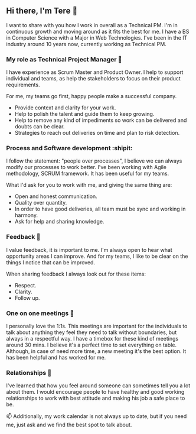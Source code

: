 ## Hi there, I'm Tere :information_desk_person:
I want to share with you how I work in overall as a Technical PM. I'm in continuous growth and moving around as it fits the best for me.
I have a BS in Computer Science with a Major in Web Technologies. I've been in the IT industry around 10 years now, currently working as Technical PM.

### My role as Technical Project Manager 🔭

I have experience as Scrum Master and Product Owner.
I help to support individual and teams, as help the stakeholders to focus on their product requirements.

For me, my teams go first, happy people make a successful company.
- Provide context and clarity for your work.
- Help to polish the talent and guide them to keep growing.
- Help to remove any kind of impediments so work can be delivered and doubts can be clear.
- Strategies to reach out deliveries on time and plan to risk detection.

### Process and Software development :shipit:
I follow the statement: "people over processes", I believe we can always modify our processes to work better. I've been working with Agile methodology, SCRUM framework. It has been useful for my teams.

What I'd ask for you to work with me, and giving the same thing are:
- Open and honest communication.
- Quality over quantity.
- In order to have good deliveries, all team must be sync and working in harmony.
- Ask for help and sharing knowledge. 

### Feedback 💬
I value feedback, it is important to me. I'm always open to hear what opportunity areas I can improve. And for my teams, I like to be clear on the things I notice that can be improved.

When sharing feedback I always look out for these items:
- Respect.
- Clarity.
- Follow up.

### One on one meetings 💮
I personally love the 1:1s. This meetings are important for the individuals to talk about anything they feel they need to talk without boundaries, but always in a respectful way. I have a timebox for these kind of meetings around 30 mins. I believe it's a perfect time to set everything on table. Although, in case of need more time, a new meeting it's the best option. It has been helpful and has worked for me.

### Relationships 🎈 
I've learned that how you feel around someone can sometimes tell you a lot about them. I would encourage people to have healthy and good working relationships to work with best attitude and making his job a safe place to be.

📫  Additionally, my work calendar is not always up to date, but if you need me, just ask and we find the best spot to talk about.
